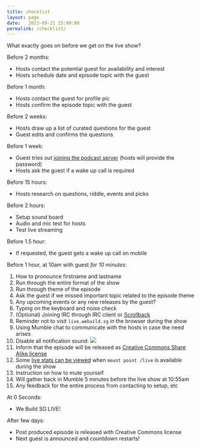 ```yaml
---
title: checklist
layout: page
date:   2013-09-21 15:00:00
permalink: /checklist/
---
```


What exactly goes on before we get on the live show?

Before 2 months:

- Hosts contact the potential guest for availability and interest
- Hosts schedule date and episode topic with the guest

Before 1 month:

- Hosts contact the guest for profile pic
- Hosts confirm the episode topic with the guest

Before 2 weeks:

- Hosts draw up a list of curated questions for the guest
- Guest edits and confirms the questions

Before 1 week:

- Guest tries out [joining the podcast server](/guest-notes) (hosts will provide the password)
- Hosts ask the guest if a wake up call is required

Before 15 hours:

- Hosts research on questions, riddle, events and picks

Before 2 hours:

- Setup sound board
- Audio and mic test for hosts
- Test live streaming

Before 1.5 hour:

- If requested, the guest gets a wake up call on mobile

<a name="final"></a>
Before 1 hour, at 10am with guest *for 10 minutes*:

1. How to pronounce firstname and lastname
1. Run through the entire format of the show
1. Run through theme of the episode
1. Ask the guest if we missed important topic related to the episode theme
1. Any upcoming events or any new releases by the guest?
1. Typing on the keyboard and noise check
1. (Optional) Joining IRC through IRC client or [Scrollback](https://scrollback.io/webuildsg)
1. Reminder not to visit `live.webuild.sg` in the browser during the show
1. Using Mumble chat to communicate with the hosts in case the need arises
1. Disable all notification sound:
  ![]({{site.url}}/img/guest-notes-13.jpg)
1. Inform that the episode will be released as [Creative Commons Share Alike license](http://creativecommons.org/licenses/by-sa/2.5/)
1. Some [live stats can be viewed](http://listen.webuild.sg:8000/) when `mount point /live` is available during the show
1. Instruction on how to mute yourself
1. Will gather back in Mumble 5 minutes before the live show at 10:55am
1. Any feedback for the entire process from contacting to setup, etc

At 0 Seconds:

- We Build SG LIVE!

After few days:

- Post produced episode is released with Creative Commons license
- Next guest is announced and countdown restarts!
